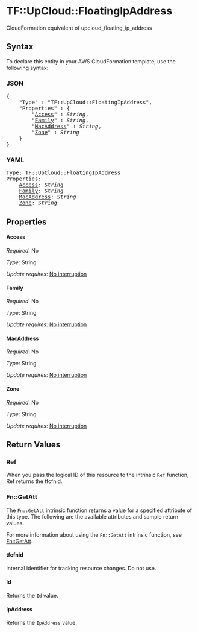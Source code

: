 # TF::UpCloud::FloatingIpAddress

CloudFormation equivalent of upcloud_floating_ip_address

## Syntax

To declare this entity in your AWS CloudFormation template, use the following syntax:

### JSON

<pre>
{
    "Type" : "TF::UpCloud::FloatingIpAddress",
    "Properties" : {
        "<a href="#access" title="Access">Access</a>" : <i>String</i>,
        "<a href="#family" title="Family">Family</a>" : <i>String</i>,
        "<a href="#macaddress" title="MacAddress">MacAddress</a>" : <i>String</i>,
        "<a href="#zone" title="Zone">Zone</a>" : <i>String</i>
    }
}
</pre>

### YAML

<pre>
Type: TF::UpCloud::FloatingIpAddress
Properties:
    <a href="#access" title="Access">Access</a>: <i>String</i>
    <a href="#family" title="Family">Family</a>: <i>String</i>
    <a href="#macaddress" title="MacAddress">MacAddress</a>: <i>String</i>
    <a href="#zone" title="Zone">Zone</a>: <i>String</i>
</pre>

## Properties

#### Access

_Required_: No

_Type_: String

_Update requires_: [No interruption](https://docs.aws.amazon.com/AWSCloudFormation/latest/UserGuide/using-cfn-updating-stacks-update-behaviors.html#update-no-interrupt)

#### Family

_Required_: No

_Type_: String

_Update requires_: [No interruption](https://docs.aws.amazon.com/AWSCloudFormation/latest/UserGuide/using-cfn-updating-stacks-update-behaviors.html#update-no-interrupt)

#### MacAddress

_Required_: No

_Type_: String

_Update requires_: [No interruption](https://docs.aws.amazon.com/AWSCloudFormation/latest/UserGuide/using-cfn-updating-stacks-update-behaviors.html#update-no-interrupt)

#### Zone

_Required_: No

_Type_: String

_Update requires_: [No interruption](https://docs.aws.amazon.com/AWSCloudFormation/latest/UserGuide/using-cfn-updating-stacks-update-behaviors.html#update-no-interrupt)

## Return Values

### Ref

When you pass the logical ID of this resource to the intrinsic `Ref` function, Ref returns the tfcfnid.

### Fn::GetAtt

The `Fn::GetAtt` intrinsic function returns a value for a specified attribute of this type. The following are the available attributes and sample return values.

For more information about using the `Fn::GetAtt` intrinsic function, see [Fn::GetAtt](https://docs.aws.amazon.com/AWSCloudFormation/latest/UserGuide/intrinsic-function-reference-getatt.html).

#### tfcfnid

Internal identifier for tracking resource changes. Do not use.

#### Id

Returns the <code>Id</code> value.

#### IpAddress

Returns the <code>IpAddress</code> value.

